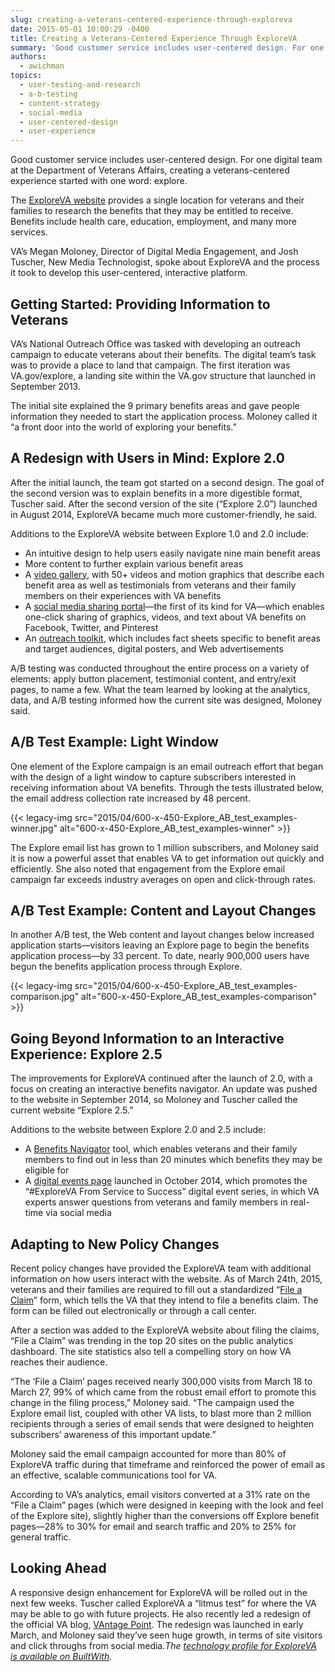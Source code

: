 ```yaml
---
slug: creating-a-veterans-centered-experience-through-exploreva
date: 2015-05-01 10:00:29 -0400
title: Creating a Veterans-Centered Experience Through ExploreVA
summary: 'Good customer service includes user-centered design. For one digital team at the Department of Veterans Affairs, creating a veterans-centered experience started with one word: explore. The ExploreVA website provides a single location for veterans and their families to research the benefits that they may be entitled to receive. Benefits include health care, education, employment, and'
authors:
  - awichman
topics:
  - user-testing-and-research
  - a-b-testing
  - content-strategy
  - social-media
  - user-centered-design
  - user-experience
---
```


Good customer service includes user-centered design. For one digital team at the Department of Veterans Affairs, creating a veterans-centered experience started with one word: explore.

The [ExploreVA website](http://explore.va.gov/) provides a single location for veterans and their families to research the benefits that they may be entitled to receive. Benefits include health care, education, employment, and many more services.

VA’s Megan Moloney, Director of Digital Media Engagement, and Josh Tuscher, New Media Technologist, spoke about ExploreVA and the process it took to develop this user-centered, interactive platform.

## Getting Started: Providing Information to Veterans

VA’s National Outreach Office was tasked with developing an outreach campaign to educate veterans about their benefits. The digital team’s task was to provide a place to land that campaign. The first iteration was VA.gov/explore, a landing site within the VA.gov structure that launched in September 2013.

The initial site explained the 9 primary benefits areas and gave people information they needed to start the application process. Moloney called it “a front door into the world of exploring your benefits.”

## A Redesign with Users in Mind: Explore 2.0

After the initial launch, the team got started on a second design. The goal of the second version was to explain benefits in a more digestible format, Tuscher said. After the second version of the site (“Explore 2.0”) launched in August 2014, ExploreVA became much more customer-friendly, he said.

Additions to the ExploreVA website between Explore 1.0 and 2.0 include:

  * An intuitive design to help users easily navigate nine main benefit areas
  * More content to further explain various benefit areas
  * A [video gallery](http://explore.va.gov/video-gallery), with 50+ videos and motion graphics that describe each benefit area as well as testimonials from veterans and their family members on their experiences with VA benefits
  * A [social media sharing portal](http://explore.va.gov/outreach-sharing)—the first of its kind for VA—which enables one-click sharing of graphics, videos, and text about VA benefits on Facebook, Twitter, and Pinterest
  * An [outreach toolkit](http://explore.va.gov/outreach-materials), which includes fact sheets specific to benefit areas and target audiences, digital posters, and Web advertisements

A/B testing was conducted throughout the entire process on a variety of elements: apply button placement, testimonial content, and entry/exit pages, to name a few. What the team learned by looking at the analytics, data, and A/B testing informed how the current site was designed, Moloney said.

## A/B Test Example: Light Window

One element of the Explore campaign is an email outreach effort that began with the design of a light window to capture subscribers interested in receiving information about VA benefits. Through the tests illustrated below, the email address collection rate increased by 48 percent.

{{< legacy-img src="2015/04/600-x-450-Explore\_AB\_test\_examples-winner.jpg" alt="600-x-450-Explore\_AB\_test\_examples-winner" >}}

The Explore email list has grown to 1 million subscribers, and Moloney said it is now a powerful asset that enables VA to get information out quickly and efficiently. She also noted that engagement from the Explore email campaign far exceeds industry averages on open and click-through rates.

## A/B Test Example: Content and Layout Changes

In another A/B test, the Web content and layout changes below increased application starts—visitors leaving an Explore page to begin the benefits application process—by 33 percent. To date, nearly 900,000 users have begun the benefits application process through Explore.

{{< legacy-img src="2015/04/600-x-450-Explore\_AB\_test\_examples-comparison.jpg" alt="600-x-450-Explore\_AB\_test\_examples-comparison" >}}

## Going Beyond Information to an Interactive Experience: Explore 2.5

The improvements for ExploreVA continued after the launch of 2.0, with a focus on creating an interactive benefits navigator. An update was pushed to the website in September 2014, so Moloney and Tuscher called the current website “Explore 2.5.”

Additions to the website between Explore 2.0 and 2.5 include:

  * A [Benefits Navigator](http://explore.va.gov/benefits-navigator) tool, which enables veterans and their family members to find out in less than 20 minutes which benefits they may be eligible for
  * A  [digital events page](http://explore.va.gov/events) launched in October 2014, which promotes the “#ExploreVA From Service to Success” digital event series, in which VA experts answer questions from veterans and family members in real-time via social media

## Adapting to New Policy Changes

Recent policy changes have provided the ExploreVA team with additional information on how users interact with the website. As of March 24th, 2015, veterans and their families are required to fill out a standardized “[File a Claim](http://explore.va.gov/file-claim)” form, which tells the VA that they intend to file a benefits claim. The form can be filled out electronically or through a call center.

After a section was added to the ExploreVA website about filing the claims, “File a Claim” was trending in the top 20 sites on the public analytics dashboard. The site statistics also tell a compelling story on how VA reaches their audience.

“The ‘File a Claim’ pages received nearly 300,000 visits from March 18 to March 27, 99% of which came from the robust email effort to promote this change in the filing process,” Moloney said. “The campaign used the Explore email list, coupled with other VA lists, to blast more than 2 million recipients through a series of email sends that were designed to heighten subscribers’ awareness of this important update.”

Moloney said the email campaign accounted for more than 80% of ExploreVA traffic during that timeframe and reinforced the power of email as an effective, scalable communications tool for VA.

According to VA’s analytics, email visitors converted at a 31% rate on the “File a Claim” pages (which were designed in keeping with the look and feel of the Explore site), slightly higher than the conversions off Explore benefit pages—28% to 30% for email and search traffic and 20% to 25% for general traffic.

## Looking Ahead

A responsive design enhancement for ExploreVA will be rolled out in the next few weeks. Tuscher called ExploreVA a “litmus test” for where the VA may be able to go with future projects. He also recently led a redesign of the official VA blog, [VAntage Point](http://www.blogs.va.gov/VAntage/). The redesign was launched in early March, and Moloney said they’ve seen huge growth, in terms of site visitors and click throughs from social media._The [technology profile for ExploreVA is available on BuiltWith](http://builtwith.com/explore.va.gov)._